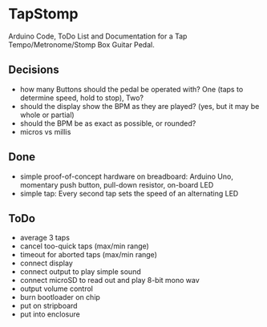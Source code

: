 # TapStomp

Arduino Code, ToDo List and Documentation for a Tap Tempo/Metronome/Stomp Box Guitar Pedal.

## Decisions
- how many Buttons should the pedal be operated with? One (taps to determine speed, hold to stop), Two?
- should the display show the BPM as they are played? (yes, but it may be whole or partial)
- should the BPM be as exact as possible, or rounded?
- micros vs millis

## Done
- simple proof-of-concept hardware on breadboard: Arduino Uno, momentary push button, pull-down resistor, on-board LED
- simple tap: Every second tap sets the speed of an alternating LED

## ToDo
- average 3 taps
- cancel too-quick taps (max/min range)
- timeout for aborted taps (max/min range)
- connect display
- connect output to play simple sound
- connect microSD to read out and play 8-bit mono wav
- output volume control
- burn bootloader on chip
- put on stripboard
- put into enclosure